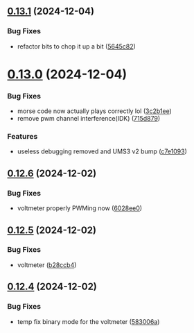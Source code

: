 ## [0.13.1](https://github.com/olipayne/Arduino-Morse-Radio/compare/v0.13.0...v0.13.1) (2024-12-04)


### Bug Fixes

* refactor bits to chop it up a bit ([5645c82](https://github.com/olipayne/Arduino-Morse-Radio/commit/5645c8222534a555ab7e0a57cbc60e289f7bddcc))



# [0.13.0](https://github.com/olipayne/Arduino-Morse-Radio/compare/v0.12.6...v0.13.0) (2024-12-04)


### Bug Fixes

* morse code now actually plays correctly lol ([3c2b1ee](https://github.com/olipayne/Arduino-Morse-Radio/commit/3c2b1eef6aeece895b781308ece27c0441e07f27))
* remove pwm channel interference(IDK) ([715d879](https://github.com/olipayne/Arduino-Morse-Radio/commit/715d879b0c7a0ae48b0121754ba996340feaef6c))


### Features

* useless debugging removed and UMS3 v2 bump ([c7e1093](https://github.com/olipayne/Arduino-Morse-Radio/commit/c7e10939def0741a66b52028cf9b77414c88f468))



## [0.12.6](https://github.com/olipayne/Arduino-Morse-Radio/compare/v0.12.5...v0.12.6) (2024-12-02)


### Bug Fixes

* voltmeter properly PWMing now ([6028ee0](https://github.com/olipayne/Arduino-Morse-Radio/commit/6028ee00e0670a9dd4cca99c70ab56c7dd635ad5))



## [0.12.5](https://github.com/olipayne/Arduino-Morse-Radio/compare/v0.12.4...v0.12.5) (2024-12-02)


### Bug Fixes

* voltmeter ([b28ccb4](https://github.com/olipayne/Arduino-Morse-Radio/commit/b28ccb4adf0c34d1dfff545b7c3174f020049442))



## [0.12.4](https://github.com/olipayne/Arduino-Morse-Radio/compare/v0.12.3...v0.12.4) (2024-12-02)


### Bug Fixes

* temp fix binary mode for the voltmeter ([583006a](https://github.com/olipayne/Arduino-Morse-Radio/commit/583006af48c956d0be75e0ba5afc44bd6241f315))



